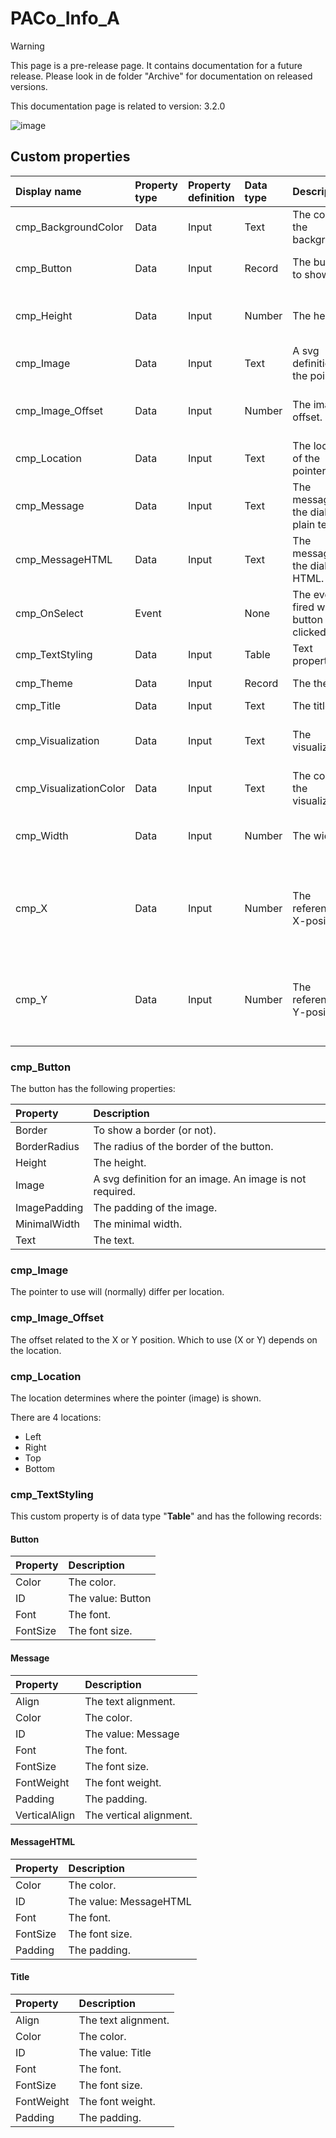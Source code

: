 # PACo_Info_A

> [!WARNING]
> This page is a pre-release page. It contains documentation for a future release. Please look in de folder "Archive" for documentation on released versions.

This documentation page is related to version: 3.2.0

![image](https://github.com/formsandflows/PACo/assets/35654198/d55f0b82-11a5-45c1-928e-28376c84f57b)

## Custom properties

| Display name | Property type | Property definition | Data type | Description | Memo
| :--- | :--- | :--- | :--- | :--- | :--- |
| cmp_BackgroundColor | Data | Input | Text | The color of the background. | |
| cmp_Button | Data | Input | Record | The button to show. | See the documention about cmp_Button below. |
| cmp_Height | Data | Input | Number | The height. | The height of the info-box. This includes 2 times the visualization size. |
| cmp_Image | Data | Input | Text | A svg definition for the pointer. | See the documention about cmp_Image below. |
| cmp_Image_Offset | Data | Input | Number | The image offset. | See the documention about cmp_Image_Offset below. |
| cmp_Location | Data | Input | Text | The location of the pointer. | See the documention about cmp_Location below. |
| cmp_Message | Data | Input | Text | The message of the dialog in plain text. |  |
| cmp_MessageHTML | Data | Input | Text | The message of the dialog in HTML. |  |
| cmp_OnSelect | Event |  | None | The event fired when a button is clicked on. |  |
| cmp_TextStyling | Data | Input | Table | Text properties. |  |
| cmp_Theme | Data | Input | Record | The theme. | See the documention on theming. |
| cmp_Title | Data | Input | Text | The title |  |
| cmp_Visualization | Data | Input | Text | The visualization. | See the documention of PACo canvas component PACo_Visualization_A. |
| cmp_VisualizationColor | Data | Input | Text | The color of the visualization. | |
| cmp_Width | Data | Input | Number | The width. | The width of the info-box. This includes 2 times the visualization size. |
| cmp_X | Data | Input | Number | The reference X-position. | This is the X value of the top-left coordinate of the info-box. The visualization size of 10 has to be taken into account. |
| cmp_Y | Data | Input | Number | The reference Y-position. | This is the Y value of the top-left coordinate of the info-box. The visualization size of 10 has to be taken into account. |

### cmp_Button
The button has the following properties:

| Property | Description |
| :--- | :--- |
| Border | To show a border (or not). |
| BorderRadius | The radius of the border of the button. |
| Height | The height.|
| Image | A svg definition for an image. An image is not required. |
| ImagePadding | The padding of the image. |
| MinimalWidth | The minimal width. |
| Text | The text. |

### cmp_Image
The pointer to use will (normally) differ per location.

### cmp_Image_Offset
The offset related to the X or Y position. Which to use (X or Y) depends on the location.

### cmp_Location
The location determines where the pointer (image) is shown.

There are 4 locations:
- Left
- Right
- Top
- Bottom

### cmp_TextStyling
This custom property is of data type "**Table**" and has the following records:

#### Button

| Property | Description |
| :--- | :--- |
| Color | The color. |
| ID | The value: Button |
| Font | The font. |
| FontSize | The font size. |

#### Message

| Property | Description |
| :--- | :--- |
| Align | The text alignment. |
| Color | The color. |
| ID | The value: Message |
| Font | The font. |
| FontSize | The font size. |
| FontWeight | The font weight. |
| Padding | The padding. |
| VerticalAlign | The vertical alignment. |

#### MessageHTML

| Property | Description |
| :--- | :--- |
| Color | The color. |
| ID | The value: MessageHTML |
| Font | The font. |
| FontSize | The font size. |
| Padding | The padding. |

#### Title

| Property | Description |
| :--- | :--- |
| Align | The text alignment. |
| Color | The color. |
| ID | The value: Title |
| Font | The font. |
| FontSize | The font size. |
| FontWeight | The font weight. |
| Padding | The padding. |
